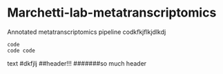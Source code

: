 # Marchetti-lab-metatranscriptomics
Annotated metatranscriptomics pipeline
codkfkjflkjdlkdj 
```
code
code code
```
text
#dkfjlj
##header!!!
#######so much header
